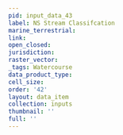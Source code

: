 ```yaml
---
pid: input_data_43
label: NS Stream Classifcation
marine_terrestrial: 
link: 
open_closed: 
jurisdiction: 
raster_vector: 
_tags: Watercourse
data_product_type: 
cell_size: 
order: '42'
layout: data_item
collection: inputs
thumbnail: ''
full: ''
---
```

